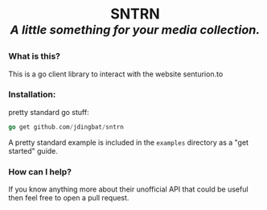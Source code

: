 <h1>
    <p align="center">
        SNTRN
        <br>
        <small>
            <i>
                A little something for your media collection.
            </i>
        </small>
    </p>
</h1>

### What is this?

This is a go client library to interact with the website senturion.to

### Installation:

pretty standard go stuff:

```go
go get github.com/jdingbat/sntrn
```

A pretty standard example is included in the `examples` directory as a "get started" guide.

### How can I help?

If you know anything more about their unofficial API that could be useful then feel free to
open a pull request.
